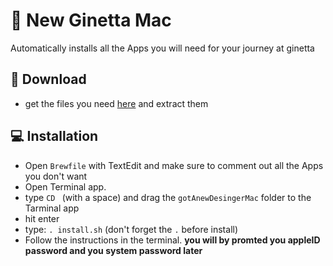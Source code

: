 #  New Ginetta Mac
Automatically installs all the Apps you will need for your journey at ginetta

## 💾 Download
- get the files you need [here](https://github.com/ginetta/newGinettaMac/archive/master.zip) and extract them

## 💻 Installation
- Open `Brewfile` with TextEdit and make sure to comment out all the Apps you don't want
- Open Terminal app.
- type `CD ` (with a space) and drag the `gotAnewDesingerMac` folder to the Tarminal app
- hit enter
- type: `. install.sh` (don't forget the `.` before install)
- Follow the instructions in the terminal. **you will by promted you appleID password and you system password later**

